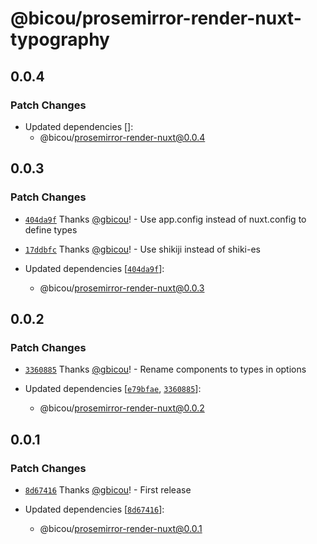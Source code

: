 # @bicou/prosemirror-render-nuxt-typography

## 0.0.4

### Patch Changes

- Updated dependencies []:
  - @bicou/prosemirror-render-nuxt@0.0.4

## 0.0.3

### Patch Changes

- [`404da9f`](https://github.com/gbicou/prosemirror-render/commit/404da9f3dcd1d9c8059bcc770fe1eb2c8a1d4217) Thanks [@gbicou](https://github.com/gbicou)! - Use app.config instead of nuxt.config to define types

- [`17ddbfc`](https://github.com/gbicou/prosemirror-render/commit/17ddbfc9d62668dc3a32070a5a2b40f2ebc7de84) Thanks [@gbicou](https://github.com/gbicou)! - Use shikiji instead of shiki-es

- Updated dependencies [[`404da9f`](https://github.com/gbicou/prosemirror-render/commit/404da9f3dcd1d9c8059bcc770fe1eb2c8a1d4217)]:
  - @bicou/prosemirror-render-nuxt@0.0.3

## 0.0.2

### Patch Changes

- [`3360885`](https://github.com/gbicou/prosemirror-render/commit/336088566980e1738bd087e982d7c749c0e120dd) Thanks [@gbicou](https://github.com/gbicou)! - Rename components to types in options

- Updated dependencies [[`e79bfae`](https://github.com/gbicou/prosemirror-render/commit/e79bfae9cbf6fb837c436e00a1a06882cab584e4), [`3360885`](https://github.com/gbicou/prosemirror-render/commit/336088566980e1738bd087e982d7c749c0e120dd)]:
  - @bicou/prosemirror-render-nuxt@0.0.2

## 0.0.1

### Patch Changes

- [`8d67416`](https://github.com/gbicou/prosemirror-render/commit/8d67416cb051bb62fbea9ec528046502a24df649) Thanks [@gbicou](https://github.com/gbicou)! - First release

- Updated dependencies [[`8d67416`](https://github.com/gbicou/prosemirror-render/commit/8d67416cb051bb62fbea9ec528046502a24df649)]:
  - @bicou/prosemirror-render-nuxt@0.0.1
